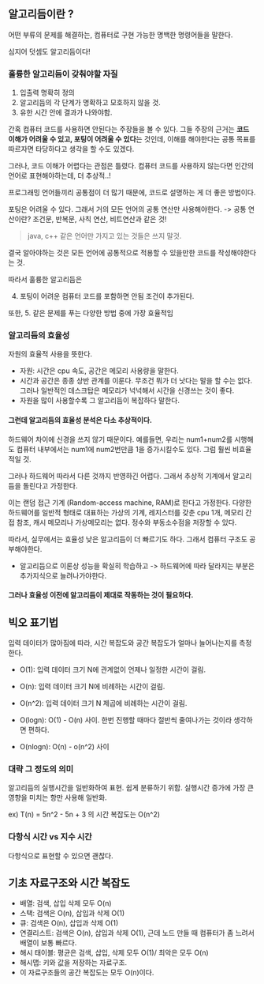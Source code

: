 ## 알고리듬이란 ?

어떤 부류의 문제를 해결하는, 컴퓨터로 구현 가능한 명백한 명령어들을 말한다.

심지어 덧셈도 알고리듬이다! 

### 훌륭한 알고리듬이 갖춰야할 자질
1. 입출력 명확히 정의
2. 알고리듬의 각 단계가 명확하고 모호하지 않을 것.
3. 유한 시간 안에 결과가 나와야함.

간혹 컴퓨터 코드를 사용하면 안된다는 주장들을 볼 수 있다.
그들 주장의 근거는 **코드 이해가 어려울 수 있고, 포팅이 어려울 수 있다**는 것인데, 이해를 해야한다는 공통 목표를 따르자면 타당하다고 생각을 할 수도 있겠다. 

그러나, 코드 이해가 어렵다는 관점은 틀렸다.
컴퓨터 코드를 사용하지 않는다면 인간의 언어로 표현해야하는데, 더 추상적..!

프로그래밍 언어들끼리 공통점이 더 많기 때문에, 코드로 설명하는 게 더 좋은 방법이다.

포팅은 어려울 수 있다. 그래서 거의 모든 언어의 공통 연산만 사용해야한다. 
-> 공통 연산이란? 조건문, 반복문, 사칙 연산, 비트연산과 같은 것! 

> java, c++ 같은 언어만 가지고 있는 것들은 쓰지 말것.

결국 알아야하는 것은 모든 언어에 공통적으로 적용할 수 있을만한 코드를 작성해야한다는 것.

따라서 훌륭한 알고리듬은

4. 포팅이 어려운 컴퓨터 코드를 포함하면 안됨 조건이 추가된다.

또한, 
5. 같은 문제를 푸는 다양한 방법 중에 가장 효율적임

### 알고리듬의 효율성
자원의 효율적 사용을 뜻한다.
- 자원: 시간은 cpu 속도, 공간은 메모리 사용량을 말한다. 
- 시간과 공간은 종종 상반 관계를 이룬다. 무조건 뭐가 더 낫다는 말을 할 수는 없다. 그러나 일반적인 데스크탑은 메모리가 넉넉해서 시간을 신경쓰는 것이 좋다. 
- 자원을 많이 사용할수록 그 알고리듬이 복잡하다 말한다. 

#### 그런데 알고리듬의 효율성 분석은 다소 추상적이다. 
하드웨어 차이에 신경을 쓰지 않기 때문이다. 예를들면, 우리는 num1+num2를 시행해도 컴퓨터 내부에서는 num1에 num2번만큼 1을 증가시킬수도 있다. 그럼 훨씬 비효율적일 것.

그러나 하드웨어 따라서 다른 것까지 반영하긴 어렵다. 그래서 추상적 기계에서 알고리듬을 돌린다고 가정한다.

이는 랜덤 접근 기계 (Random-access machine, RAM)로 한다고 가정한다.
다양한 하드웨어를 일반적 형태로 대표하는 가상의 기계, 레지스터를 갖춘 cpu 1개, 메모리 간접 참조, 캐시 메모리나 가상메모리는 없다. 정수와 부동소수점을 저장할 수 있다.

따라서, 실무에서는 효율성 낮은 알고리듬이 더 빠르기도 하다. 그래서 컴퓨터 구조도 공부해야한다.

- 알고리듬으로 이론상 성능을 확실히 학습하고 -> 하드웨어에 따라 달라지는 부분은 추가지식으로 늘려나가야한다.

#### 그러나 효율성 이전에 알고리듬이 제대로 작동하는 것이 필요하다.

## 빅오 표기법
입력 데이터가 많아짐에 따라, 시간 복잡도와 공간 복잡도가 얼마나 늘어나는지를 측정한다. 

- O(1): 입력 데이터 크기 N에 관계없이 언제나 일정한 시간이 걸림.
- O(n): 입력 데이터 크기 N에 비례하는 시간이 걸림.
- O(n^2): 입력 데이터 크기 N 제곱에 비례하는 시간이 걸림.

- O(logn): O(1) - O(n) 사이. 한번 진행할 때마다 절반씩 줄여나가는 것이라 생각하면 편하다. 
- O(nlogn): O(n) - o(n^2) 사이

### 대략 그 정도의 의미
알고리듬의 실행시간을 일반화하여 표현. 쉽게 분류하기 위함. 실행시간 증가에 가장 큰 영향을 미치는 항만 사용해 일반화. 

ex) T(n) = 5n^2 - 5n + 3 의 시간 복잡도는 O(n^2)

### 다항식 시간 vs 지수 시간
다항식으로 표현할 수 있으면 괜찮다.

## 기초 자료구조와 시간 복잡도
- 배열: 검색, 삽입 삭제 모두 O(n)
- 스택: 검색은 O(n), 삽입과 삭제 O(1)
- 큐: 검색은 O(n), 삽입과 삭제 O(1)
- 연결리스트: 검색은 O(n), 삽입과 삭제 O(1), 근데 노드 만들 때 컴퓨터가 좀 느려서 배열이 보통 빠르다. 
- 해시 태이블: 평균은 검색, 삽입, 삭제 모두 O(1)/ 최악은 모두 O(n)
- 해시맵: 키와 값을 저장하는 자료구조. 
- 이 자료구조들의 공간 복잡도는 모두 O(n)이다.